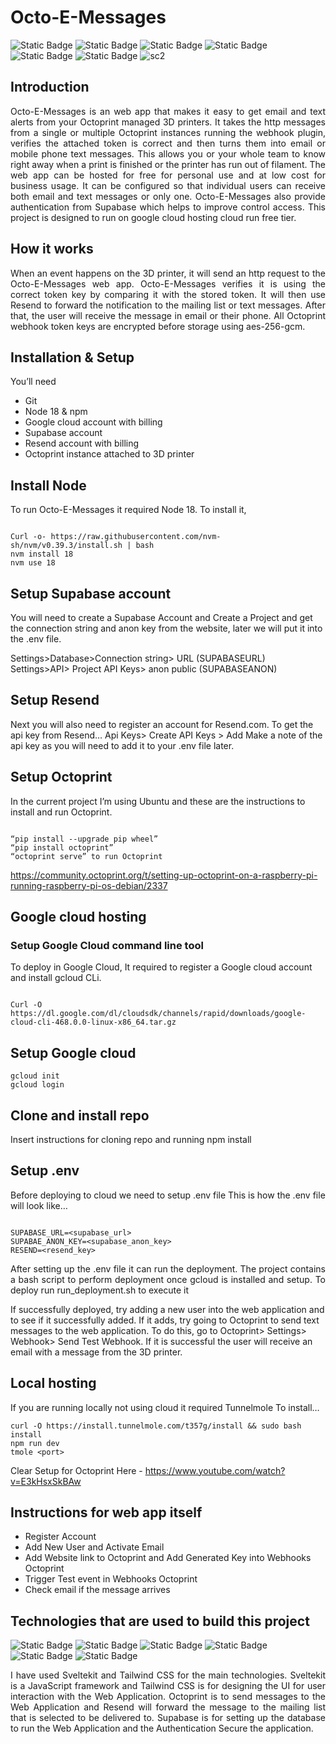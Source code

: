 # Octo-E-Messages
![Static Badge](https://img.shields.io/badge/Svelte-white?logo=Svelte)
![Static Badge](https://img.shields.io/badge/tailwindcss-black?logo=tailwindcss)
![Static Badge](https://img.shields.io/badge/Resend-blue?logo=Resend)
![Static Badge](https://img.shields.io/badge/Supabase-black?logo=supabase)
![Static Badge](https://img.shields.io/badge/Octoprint-purple?logo=Octoprint)
![Static Badge](https://img.shields.io/badge/GoogleCloud-white?logo=GoogleCloud)
![sc2](https://github.com/ming-060211/EmailResendManagementApp/assets/156335979/6f806027-96b1-4109-9398-2cd704c11535)

## Introduction

<p align="justify">
Octo-E-Messages is an web app that makes it easy to get email and text alerts from your Octoprint managed 3D printers. It takes the http messages from a single or multiple Octoprint instances running the webhook plugin, verifies the attached token is correct and then turns them into email or mobile phone text messages. This allows you or your whole team to know right away when a print is finished or the printer has run out of filament. The web app can be hosted for free for personal use and at low cost for business usage. It can be configured so that individual users can receive both email and text messages or only one. Octo-E-Messages also provide authentication from Supabase which helps to improve control access.  This project is designed to run on google cloud hosting cloud run free tier. 
</p>

## How it works

<p align="justify">
  When an event happens on the 3D printer, it will send an http request to the Octo-E-Messages web app. Octo-E-Messages verifies it is using the correct token key by comparing it with the stored token. It will then use Resend to forward the notification to the mailing list or text messages. After that, the user will receive the message in email or their phone. All Octoprint webhook token keys are encrypted before storage using aes-256-gcm.
</p>

## Installation & Setup

You’ll need
* Git
* Node 18 & npm
* Google cloud account with billing 
* Supabase account
* Resend account with billing
* Octoprint instance attached to 3D printer

## Install Node
To run Octo-E-Messages it required Node 18. To install it,
```

Curl -o- https://raw.githubusercontent.com/nvm-sh/nvm/v0.39.3/install.sh | bash
nvm install 18
nvm use 18
```

## Setup Supabase account

You will need to create a Supabase Account and Create a Project and get the connection string and anon key from the website, later we will put it into the .env file.

Settings>Database>Connection string> URL (SUPABASEURL)
Settings>API> Project API Keys> anon public (SUPABASEANON)

## Setup Resend

Next you will also need to register an account for Resend.com. To get the api key from Resend…
Api Keys> Create API Keys > Add
Make a note of the api key as you will need to add it to your .env file later.

## Setup Octoprint

In the current project I’m using Ubuntu and these are the instructions to install and run Octoprint.
```

“pip install --upgrade pip wheel”
“pip install octoprint”
“octoprint serve” to run Octoprint
```

https://community.octoprint.org/t/setting-up-octoprint-on-a-raspberry-pi-running-raspberry-pi-os-debian/2337

## Google cloud hosting
### Setup Google Cloud command line tool
To deploy in Google Cloud, It required to register a Google cloud account and install gcloud CLi.
```

Curl -O https://dl.google.com/dl/cloudsdk/channels/rapid/downloads/google-cloud-cli-468.0.0-linux-x86_64.tar.gz
```
## Setup Google cloud
```
gcloud init
gcloud login
```

## Clone and install repo
Insert instructions for cloning repo and running npm install

## Setup .env
Before deploying to cloud we need to setup .env file
This is how the .env file will look like…
```

SUPABASE_URL=<supabase_url>
SUPABAE_ANON_KEY=<supabase_anon_key>
RESEND=<resend_key>
```
<p align="justify">
After setting up the .env file it can run the deployment. The project contains a bash script to perform deployment once gcloud is installed and setup. To deploy run run_deployment.sh to execute it

If successfully deployed, try adding a new user into the web application and to see if it successfully added. If it adds, try going to Octoprint to send text messages to the web application. To do this, go to Octoprint> Settings> Webhook> Send Test Webhook. If it is successful the user will receive an email with a message from the 3D printer. 
</p>

## Local hosting
If you are running locally not using cloud it required Tunnelmole
To install…
```
curl -O https://install.tunnelmole.com/t357g/install && sudo bash install
npm run dev
tmole <port>
```
Clear Setup for Octoprint Here - https://www.youtube.com/watch?v=E3kHsxSkBAw

## Instructions for web app itself

* Register Account
* Add New User and Activate Email
* Add Website link to Octoprint and Add Generated Key into Webhooks Octoprint
* Trigger Test event in Webhooks Octoprint
* Check email if the message arrives

## Technologies that are used to build this project
![Static Badge](https://img.shields.io/badge/Svelte-white?logo=Svelte)
![Static Badge](https://img.shields.io/badge/tailwindcss-black?logo=tailwindcss)
![Static Badge](https://img.shields.io/badge/Resend-blue?logo=Resend)
![Static Badge](https://img.shields.io/badge/Supabase-black?logo=supabase)
![Static Badge](https://img.shields.io/badge/Octoprint-purple?logo=Octoprint)
![Static Badge](https://img.shields.io/badge/GoogleCloud-white?logo=GoogleCloud)

<p align="justify">
  I have used Sveltekit and Tailwind CSS for the main technologies. Sveltekit is a JavaScript framework and Tailwind CSS is for designing the UI for user interaction with the Web Application. Octoprint is to send messages to the Web Application and Resend will forward the message to the mailing list that is selected to be delivered to. Supabase is for setting up the database to run the Web Application and the Authentication Secure the application.
</p>







